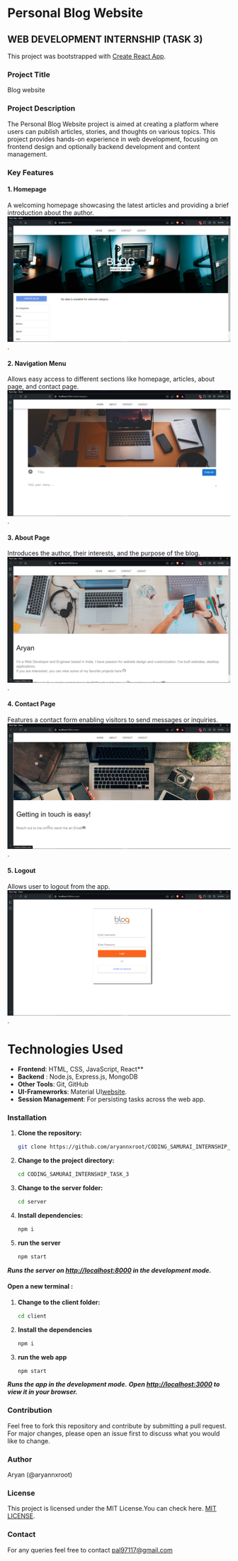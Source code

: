 # Personal Blog Website

## WEB DEVELOPMENT INTERNSHIP (TASK 3)

This project was bootstrapped with [Create React App](https://github.com/facebook/create-react-app).

### Project Title
Blog website

### Project Description
The Personal Blog Website project is aimed at creating a platform where users can publish articles, stories, and thoughts on various topics. This project provides hands-on experience in web development, focusing on frontend design and optionally backend development and content management.

###  Key Features

#### 1. Homepage
A welcoming homepage showcasing the latest articles and providing a brief introduction about the author.
![HomePage](/images/homme.png).

#### 2. Navigation Menu
Allows easy access to different sections like homepage, articles, about page, and contact page.
![Navigation](/images/article.png).


#### 3. About Page
Introduces the author, their interests, and the purpose of the blog.
![AboutPage](/images/about.png).

#### 4. Contact Page
Features a contact form enabling visitors to send messages or inquiries.
![Contact](/images/contact.png).

#### 5. Logout
Allows user to logout from the app.
![Logout](/images/login.png).

# Technologies Used

- **Frontend**: HTML, CSS, JavaScript, React**
- **Backend** : Node.js, Express.js, MongoDB 
- **Other Tools**: Git, GitHub
- **UI-Framewrorks**: Material UI[website](https://mui.com).
- **Session Management**: For persisting tasks across the web app.


### Installation

1. **Clone the repository:**
   ```bash
   git clone https://github.com/aryannxroot/CODING_SAMURAI_INTERNSHIP_TASK_3.git

2. **Change to the project directory:**
   ```bash
   cd CODING_SAMURAI_INTERNSHIP_TASK_3

3. **Change to the server folder:**
   ```bash
   cd server

4. **Install dependencies:**
   ```bash
   npm i

5. **run the server**
   ```bash
   npm start

***Runs the server on  [http://localhost:8000](http://localhost:8000) in the development mode.***

#### Open a new terminal :

1. **Change to the client folder:**
   ```bash
   cd client

3. **Install the dependencies**
   ```bash
   npm i

4. **run the web app**
   ```bash
   npm start

***Runs the app in the development mode.***
***Open [http://localhost:3000](http://localhost:3000) to view it in your browser.***




### Contribution
Feel free to fork this repository and contribute by submitting a pull request. For major changes, please open an issue first to discuss what you would like to change.

### Author
Aryan (@aryannxroot)


### License
This project is licensed under the MIT License.You can check here. [MIT LICENSE](./LICENSE).

### Contact
For any queries feel free to contact pal97117@gmail.com


